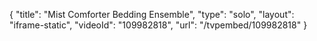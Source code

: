 {
    "title": "Mist Comforter Bedding Ensemble",
    "type": "solo",
    "layout": "iframe-static",
    "videoId": "109982818",
    "url": "\/tvpembed\/109982818"
}